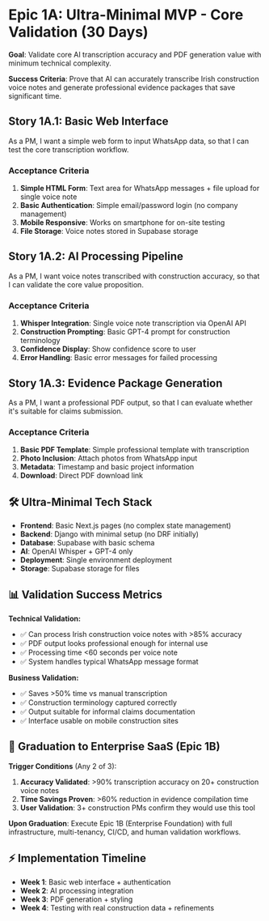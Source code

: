 # Epic 1A: Ultra-Minimal MVP - Core Validation (30 Days)

**Goal**: Validate core AI transcription accuracy and PDF generation value with minimum technical complexity.

**Success Criteria**: Prove that AI can accurately transcribe Irish construction voice notes and generate professional evidence packages that save significant time.

## Story 1A.1: Basic Web Interface
As a PM,
I want a simple web form to input WhatsApp data,
so that I can test the core transcription workflow.

### Acceptance Criteria
1. **Simple HTML Form**: Text area for WhatsApp messages + file upload for single voice note
2. **Basic Authentication**: Simple email/password login (no company management)
3. **Mobile Responsive**: Works on smartphone for on-site testing
4. **File Storage**: Voice notes stored in Supabase storage

## Story 1A.2: AI Processing Pipeline
As a PM,
I want voice notes transcribed with construction accuracy,
so that I can validate the core value proposition.

### Acceptance Criteria
1. **Whisper Integration**: Single voice note transcription via OpenAI API
2. **Construction Prompting**: Basic GPT-4 prompt for construction terminology
3. **Confidence Display**: Show confidence score to user
4. **Error Handling**: Basic error messages for failed processing

## Story 1A.3: Evidence Package Generation
As a PM,
I want a professional PDF output,
so that I can evaluate whether it's suitable for claims submission.

### Acceptance Criteria
1. **Basic PDF Template**: Simple professional template with transcription
2. **Photo Inclusion**: Attach photos from WhatsApp input
3. **Metadata**: Timestamp and basic project information
4. **Download**: Direct PDF download link

## 🛠 Ultra-Minimal Tech Stack
- **Frontend**: Basic Next.js pages (no complex state management)
- **Backend**: Django with minimal setup (no DRF initially)  
- **Database**: Supabase with basic schema
- **AI**: OpenAI Whisper + GPT-4 only
- **Deployment**: Single environment deployment
- **Storage**: Supabase storage for files

## 📊 Validation Success Metrics

**Technical Validation:**
- ✅ Can process Irish construction voice notes with >85% accuracy
- ✅ PDF output looks professional enough for internal use
- ✅ Processing time <60 seconds per voice note
- ✅ System handles typical WhatsApp message format

**Business Validation:**
- ✅ Saves >50% time vs manual transcription
- ✅ Construction terminology captured correctly
- ✅ Output suitable for informal claims documentation
- ✅ Interface usable on mobile construction sites

## 🚀 Graduation to Enterprise SaaS (Epic 1B)

**Trigger Conditions** (Any 2 of 3):
1. **Accuracy Validated**: >90% transcription accuracy on 20+ construction voice notes
2. **Time Savings Proven**: >60% reduction in evidence compilation time
3. **User Validation**: 3+ construction PMs confirm they would use this tool

**Upon Graduation**: Execute Epic 1B (Enterprise Foundation) with full infrastructure, multi-tenancy, CI/CD, and human validation workflows.

## ⚡ Implementation Timeline
- **Week 1**: Basic web interface + authentication
- **Week 2**: AI processing integration
- **Week 3**: PDF generation + styling  
- **Week 4**: Testing with real construction data + refinements